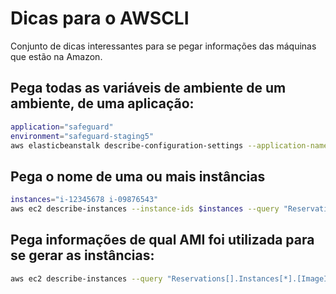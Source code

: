 # Dicas para o AWSCLI

Conjunto de dicas interessantes para se pegar informações das máquinas que estão na Amazon.

## Pega todas as variáveis de ambiente de um ambiente, de uma aplicação:

~~~ Bash
application="safeguard"
environment="safeguard-staging5"
aws elasticbeanstalk describe-configuration-settings --application-name $application --environment-name $environment --query "ConfigurationSettings[].OptionSettings[?OptionName=='EnvironmentVariables']"
~~~

## Pega o nome de uma ou mais instâncias

~~~ Bash
instances="i-12345678 i-09876543"
aws ec2 describe-instances --instance-ids $instances --query "Reservations[].Instances[].Tags[?Key=='Name'].Value" --output=text
~~~

## Pega informações de qual AMI foi utilizada para se gerar as instâncias:

~~~ Bash
aws ec2 describe-instances --query "Reservations[].Instances[*].[ImageId,Tags[?Key=='Name']]"
~~~
